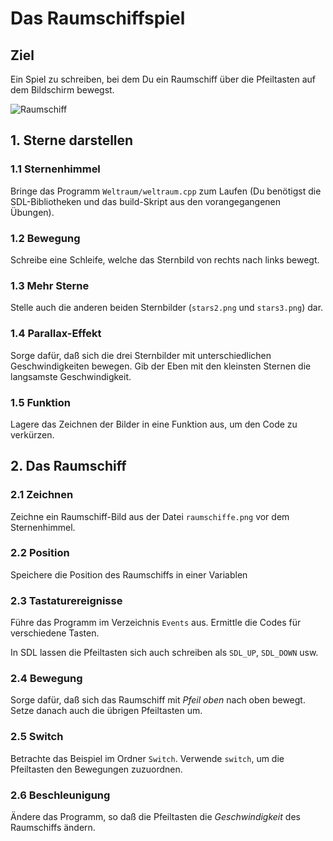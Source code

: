 
# Das Raumschiffspiel

## Ziel

Ein Spiel zu schreiben, bei dem Du ein Raumschiff über die Pfeiltasten auf dem Bildschirm bewegst.

![Raumschiff](raumschiff.png)

## 1. Sterne darstellen

### 1.1 Sternenhimmel

Bringe das Programm `Weltraum/weltraum.cpp` zum Laufen (Du benötigst die SDL-Bibliotheken und das build-Skript aus den vorangegangenen Übungen).

### 1.2 Bewegung

Schreibe eine Schleife, welche das Sternbild von rechts nach links bewegt.

### 1.3 Mehr Sterne

Stelle auch die anderen beiden Sternbilder (`stars2.png` und `stars3.png`) dar. 

### 1.4 Parallax-Effekt

Sorge dafür, daß sich die drei Sternbilder mit unterschiedlichen Geschwindigkeiten bewegen. Gib der Eben mit den kleinsten Sternen die langsamste Geschwindigkeit.

### 1.5 Funktion

Lagere das Zeichnen der Bilder in eine Funktion aus, um den Code zu verkürzen.


## 2. Das Raumschiff

### 2.1 Zeichnen

Zeichne ein Raumschiff-Bild aus der Datei `raumschiffe.png` vor dem Sternenhimmel.

### 2.2 Position

Speichere die Position des Raumschiffs in einer Variablen

### 2.3 Tastaturereignisse

Führe das Programm im Verzeichnis `Events` aus. Ermittle die Codes für verschiedene Tasten.

In SDL lassen die Pfeiltasten sich auch schreiben als `SDL_UP`, `SDL_DOWN` usw.

### 2.4 Bewegung

Sorge dafür, daß sich das Raumschiff mit *Pfeil oben* nach oben bewegt. Setze danach auch die übrigen Pfeiltasten um.

### 2.5 Switch

Betrachte das Beispiel im Ordner `Switch`. Verwende `switch`, um die Pfeiltasten den Bewegungen zuzuordnen.

### 2.6 Beschleunigung

Ändere das Programm, so daß die Pfeiltasten die *Geschwindigkeit* des Raumschiffs ändern.
